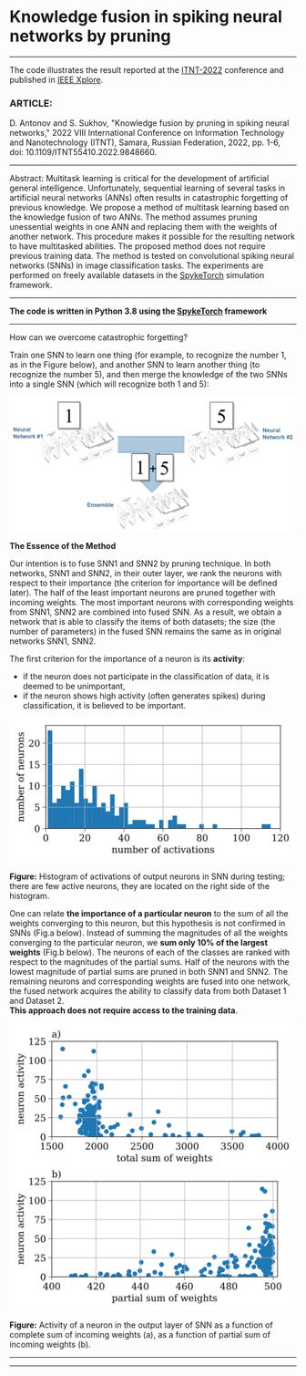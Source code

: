 # __Knowledge fusion in spiking neural networks by pruning__
***   
The code illustrates the result reported at the [ITNT-2022](https://itnt-conf.org/index.php/en/layout/left-main) conference and published in [IEEE Xplore](https://ieeexplore.ieee.org/document/9848660).

### __ARTICLE:__     

D. Antonov and S. Sukhov, "Knowledge fusion by pruning in spiking neural networks," 2022 VIII International Conference on Information Technology and Nanotechnology (ITNT), Samara, Russian Federation, 2022, pp. 1-6, doi: 10.1109/ITNT55410.2022.9848660.
***   
Abstract: Multitask learning is critical for the development of artificial general intelligence. Unfortunately, sequential learning of several tasks in artificial neural networks (ANNs) often results in catastrophic forgetting of previous knowledge. We propose a method of multitask learning based on the knowledge fusion of two ANNs. The method assumes pruning unessential weights in one ANN and replacing them with the weights of another network. This procedure makes it possible for the resulting network to have multitasked abilities. The proposed method does not require previous training data. The method is tested on convolutional spiking neural networks (SNNs) in image classification tasks. The experiments are performed on freely available datasets in the [SpykeTorch](https://github.com/miladmozafari/SpykeTorch) simulation framework.
***
__The code is written in Python 3.8 using the [SpykeTorch](https://github.com/miladmozafari/SpykeTorch) framework__
***  
How can we overcome catastrophic forgetting?    

Train one SNN to learn one thing (for example, to recognize the number 1, as in the Figure below), and another SNN to learn another thing (to recognize the number 5), and then merge the knowledge of the two SNNs into a single SNN (which will recognize both 1 and 5):   

![how to overcome catastrophic forgetting](how_to_overcome_forgetting.jpg)    

__The Essence of the Method__    

Our intention is to fuse SNN1 and SNN2 by pruning technique. In both networks, SNN1 and SNN2, in their outer layer, we rank the neurons with respect to their importance (the criterion for importance will be defined later). The half of the least important neurons are pruned together with incoming weights. The most important neurons with corresponding weights from SNN1, SNN2 are combined into fused SNN. As a result, we obtain a network that is able to classify the items of both datasets; the size (the number of parameters) in the fused SNN remains the same as in original networks SNN1, SNN2.    

The first criterion for the importance of a neuron is its __activity__:     
- if the neuron does not participate in the classification of data, it is deemed to be unimportant,     
- if the neuron shows high activity (often generates spikes) during classification, it is believed to be important.     

![neuron activity](neuron_activity.svg)

__Figure:__ Histogram of activations of output neurons in SNN during testing; there are few active neurons, they are located on the right side of the histogram.    

One can relate __the importance of a particular neuron__ to the sum of all the weights converging to this neuron, but this hypothesis is not confirmed in SNNs (Fig.a below). Instead of summing the magnitudes of all the weights converging to the particular neuron, we __sum only 10% of the largest weights__ (Fig.b below). The neurons of each of the classes are ranked with respect to the magnitudes of the partial sums. Half of the neurons with the lowest magnitude of partial sums are pruned in both SNN1 and SNN2. The remaining neurons and corresponding weights are fused into one network, the fused network acquires the ability to classify data from both Dataset 1 and Dataset 2.     
__This approach does not require access to the training data__.    

![activity_dependence](activity_dependence.svg)

__Figure:__ Activity of a neuron in the output layer of SNN as a function of complete sum of incoming weights (a), as a function of partial sum of incoming weights (b).

***
***



